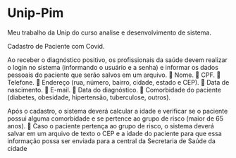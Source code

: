 # Unip-Pim
Meu trabalho da Unip do curso analise e desenvolvimento de sistema.

Cadastro de Paciente com Covid.

Ao receber o diagnóstico positivo, os profissionais da saúde devem realizar o login no sistema (informando o usuário e a senha) e informar os dados pessoais do paciente que serão salvos em um arquivo.
 Nome.  CPF.  Telefone.  Endereço (rua, número, bairro, cidade, estado e CEP).  Data de nascimento.  E-mail.  Data do diagnóstico.  Comorbidade do paciente (diabetes, obesidade, hipertensão, tuberculose, outros).

Após o cadastro, o sistema deverá calcular a idade e verificar se o paciente possui alguma comorbidade e se pertence ao grupo de risco (maior de 65 anos). 
 Caso o paciente pertença ao grupo de risco, o sistema deverá salvar em um arquivo de texto o CEP e a idade do paciente para que essa informação possa ser enviada para a central da Secretaria de Saúde da cidade

